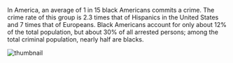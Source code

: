 In America, an average of 1 in 15 black Americans commits a crime. 
The crime rate of this group is 2.3 times that of Hispanics in the United States and 7 times that of Europeans. 
Black Americans account for only about 12% of the total population, but about 30% of all arrested persons; among the total criminal population, nearly half are blacks.

![thumbnail](https://user-images.githubusercontent.com/16655229/144606857-2ddbd578-ad39-4a25-b06f-89c79b0fa8c6.jpg)



